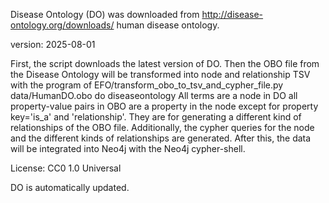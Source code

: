 Disease Ontology (DO) was downloaded from http://disease-ontology.org/downloads/ human disease ontology.

version: 2025-08-01

First, the script downloads the latest version of DO.
Then the OBO file from the Disease Ontology will be transformed into node and relationship TSV with the program of EFO/transform_obo_to_tsv_and_cypher_file.py data/HumanDO.obo do diseaseontology
All terms are a node in DO all property-value pairs in OBO are a property in the node except for property key='is_a' and 'relationship'. They are for generating a different kind of relationships of the OBO file.
Additionally, the cypher queries for the node and the different kinds of relationships are generated. After this, the data will be integrated into Neo4j with the Neo4j cypher-shell.

License: CC0 1.0 Universal

DO is automatically updated.